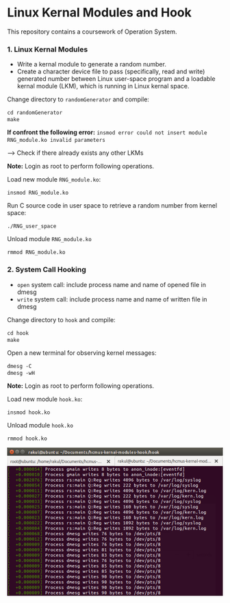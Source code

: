 # Linux Kernal Modules and Hook

This repository contains a coursework of Operation System.

### 1. Linux Kernal Modules
- Write a kernal module to generate a random number.
- Create a character device file to pass (specifically, read and write) generated number between Linux user-space program and a loadable kernal module (LKM), which is running in Linux kernal space.

Change directory to `randomGenerator` and compile:
```terminal
cd randomGenerator
make
```
**If confront the following error:** `insmod error could not insert module RNG_module.ko invalid parameters`

--> Check if there already exists any other LKMs

**Note:** Login as root to perform following operations.

Load new module `RNG_module.ko`:

```terminal
insmod RNG_module.ko
```
Run C source code in user space to retrieve a random number from kernel space:
```
./RNG_user_space
```

Unload module `RNG_module.ko`
```terminal
rmmod RNG_module.ko
```

### 2. System Call Hooking
- `open` system call: include process name and name of opened file in dmesg
- `write` system call: include process name and name of written file in dmesg

Change directory to `hook` and compile:
```terminal
cd hook
make
```

Open a new terminal for observing kernel messages:
```terminal
dmesg -C
dmesg -wH
```

**Note:** Login as root to perform following operations.

Load new module `hook.ko`:

```terminal
insmod hook.ko
```

Unload module `hook.ko`
```terminal
rmmod hook.ko
```

![alt text](./static/hook.png)
